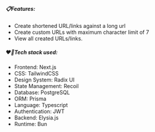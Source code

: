 ##### 📋Features:
- Create shortened URL/links against a long url
- Create custom URLs with maximum character limit of 7
- View all created URLs/links.

##### ❤️‍🔥Tech stack used:
- Frontend: Next.js
- CSS: TailwindCSS
- Design System: Radix UI
- State Management: Recoil
- Database: PostgreSQL
- ORM: Prisma
- Language: Typescript
- Authentication: JWT
- Backend: Elysia.js
- Runtime: Bun